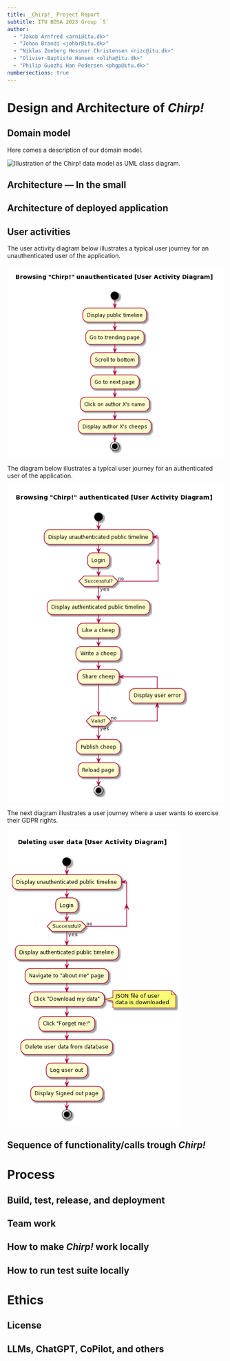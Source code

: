 ```yaml
---
title: _Chirp!_ Project Report
subtitle: ITU BDSA 2023 Group `5`
author:
  - "Jakob Arnfred <arni@itu.dk>"
  - "Johan Brandi <johbr@itu.dk>"
  - "Niklas Zeeberg Hessner Christensen <nizc@itu.dk>"
  - "Olivier-Baptiste Hansen <oliha@itu.dk>"
  - "Philip Guozhi Han Pedersen <phgp@itu.dk>"
numbersections: true
---
```


# Design and Architecture of _Chirp!_

## Domain model

Here comes a description of our domain model.

![Illustration of the _Chirp!_ data model as UML class diagram.](docs/images/domain_model.png)

## Architecture — In the small

## Architecture of deployed application

## User activities

The user activity diagram below illustrates a typical user journey for an unauthenticated user of the application.

![Unauthenticated User activity diagrams](/docs/images/user-activity-diagrams/unauthenticated-user-activity-diagram.png)

The diagram below illustrates a typical user journey for an authenticated user of the application.

![Authenticated User activity diagrams](/docs/images/user-activity-diagrams/authenticated-user-activity-diagram.png)

The next diagram illustrates a user journey where a user wants to exercise their GDPR rights.

![Authenticated user downloads their data and deletes themselves](/docs/images/user-activity-diagrams/deleting-user-activity-diagram.png)

## Sequence of functionality/calls trough _Chirp!_

# Process

## Build, test, release, and deployment

## Team work

## How to make _Chirp!_ work locally

## How to run test suite locally

# Ethics

## License

## LLMs, ChatGPT, CoPilot, and others

